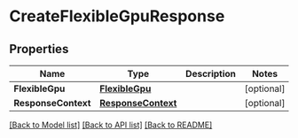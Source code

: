 # CreateFlexibleGpuResponse

## Properties

Name | Type | Description | Notes
------------ | ------------- | ------------- | -------------
**FlexibleGpu** | [**FlexibleGpu**](FlexibleGpu.md) |  | [optional] 
**ResponseContext** | [**ResponseContext**](ResponseContext.md) |  | [optional] 

[[Back to Model list]](../README.md#documentation-for-models) [[Back to API list]](../README.md#documentation-for-api-endpoints) [[Back to README]](../README.md)


